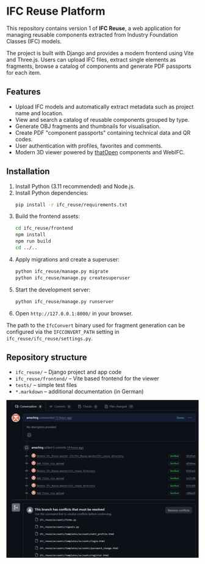 # IFC Reuse Platform

This repository contains version 1 of **IFC Reuse**, a web application for managing reusable components extracted from Industry Foundation Classes (IFC) models.

The project is built with Django and provides a modern frontend using Vite and Three.js. Users can upload IFC files, extract single elements as fragments, browse a catalog of components and generate PDF passports for each item.

## Features

- Upload IFC models and automatically extract metadata such as project name and location.
- View and search a catalog of reusable components grouped by type.
- Generate OBJ fragments and thumbnails for visualisation.
- Create PDF "component passports" containing technical data and QR codes.
- User authentication with profiles, favorites and comments.
- Modern 3D viewer powered by [thatOpen](https://github.com/thatopen) components and WebIFC.

## Installation

1. Install Python (3.11 recommended) and Node.js.
2. Install Python dependencies:
   ```bash
   pip install -r ifc_reuse/requirements.txt
   ```
3. Build the frontend assets:
   ```bash
   cd ifc_reuse/frontend
   npm install
   npm run build
   cd ../..
   ```
4. Apply migrations and create a superuser:
   ```bash
   python ifc_reuse/manage.py migrate
   python ifc_reuse/manage.py createsuperuser
   ```
5. Start the development server:
   ```bash
   python ifc_reuse/manage.py runserver
   ```
6. Open `http://127.0.0.1:8000/` in your browser.

The path to the `IfcConvert` binary used for fragment generation can be configured via the `IFCCONVERT_PATH` setting in `ifc_reuse/ifc_reuse/settings.py`.

## Repository structure

- `ifc_reuse/` – Django project and app code
- `ifc_reuse/frontend/` – Vite based frontend for the viewer
- `tests/` – simple test files
- `*.markdown` – additional documentation (in German)

![screenshot](Screenshot%202025-06-17%20140752.png)

